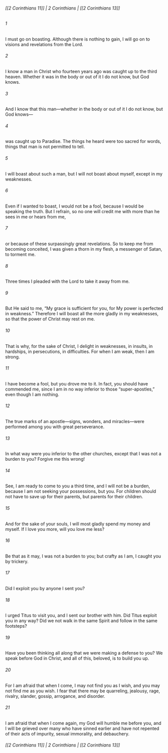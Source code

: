 ###### [[2 Corinthians 11]] | 2 Corinthians | [[2 Corinthians 13]]

###### 1
I must go on boasting. Although there is nothing to gain, I will go on to visions and revelations from the Lord.
###### 2
I know a man in Christ who fourteen years ago was caught up to the third heaven. Whether it was in the body or out of it I do not know, but God knows.
###### 3
And I know that this man—whether in the body or out of it I do not know, but God knows—
###### 4
was caught up to Paradise. The things he heard were too sacred for words, things that man is not permitted to tell.
###### 5
I will boast about such a man, but I will not boast about myself, except in my weaknesses.
###### 6
Even if I wanted to boast, I would not be a fool, because I would be speaking the truth. But I refrain, so no one will credit me with more than he sees in me or hears from me,
###### 7
or because of these surpassingly great revelations. So to keep me from becoming conceited, I was given a thorn in my flesh, a messenger of Satan, to torment me.
###### 8
Three times I pleaded with the Lord to take it away from me.
###### 9
But He said to me, “My grace is sufficient for you, for My power is perfected in weakness.” Therefore I will boast all the more gladly in my weaknesses, so that the power of Christ may rest on me.
###### 10
That is why, for the sake of Christ, I delight in weaknesses, in insults, in hardships, in persecutions, in difficulties. For when I am weak, then I am strong.
###### 11
I have become a fool, but you drove me to it. In fact, you should have commended me, since I am in no way inferior to those “super-apostles,” even though I am nothing.
###### 12
The true marks of an apostle—signs, wonders, and miracles—were performed among you with great perseverance.
###### 13
In what way were you inferior to the other churches, except that I was not a burden to you? Forgive me this wrong!
###### 14
See, I am ready to come to you a third time, and I will not be a burden, because I am not seeking your possessions, but you. For children should not have to save up for their parents, but parents for their children.
###### 15
And for the sake of your souls, I will most gladly spend my money and myself. If I love you more, will you love me less?
###### 16
Be that as it may, I was not a burden to you; but crafty as I am, I caught you by trickery.
###### 17
Did I exploit you by anyone I sent you?
###### 18
I urged Titus to visit you, and I sent our brother with him. Did Titus exploit you in any way? Did we not walk in the same Spirit and follow in the same footsteps?
###### 19
Have you been thinking all along that we were making a defense to you? We speak before God in Christ, and all of this, beloved, is to build you up.
###### 20
For I am afraid that when I come, I may not find you as I wish, and you may not find me as you wish. I fear that there may be quarreling, jealousy, rage, rivalry, slander, gossip, arrogance, and disorder.
###### 21
I am afraid that when I come again, my God will humble me before you, and I will be grieved over many who have sinned earlier and have not repented of their acts of impurity, sexual immorality, and debauchery.

###### [[2 Corinthians 11]] | 2 Corinthians | [[2 Corinthians 13]]
